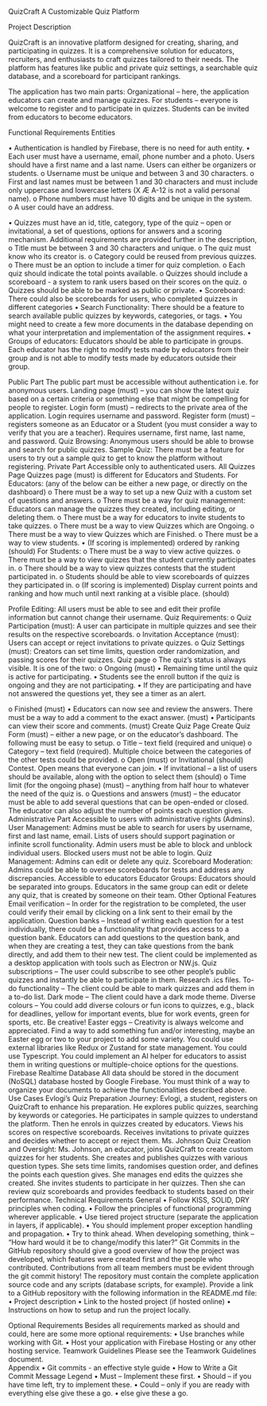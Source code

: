 
QuizCraft 
 A Customizable Quiz Platform

Project Description

QuizCraft is an innovative platform designed for creating, sharing, and participating in quizzes. It is a comprehensive solution for educators, recruiters, and enthusiasts to craft quizzes tailored to their needs. The platform has features like public and private quiz settings, a searchable quiz database, and a scoreboard for participant rankings.

The application has two main parts:
Organizational – here, the application educators can create and manage quizzes.
For students – everyone is welcome to register and to participate in quizzes. Students can be invited from educators to become educators.


Functional Requirements
Entities

•	Authentication is handled by Firebase, there is no need for auth entity.
•	Each user must have a username, email, phone number and a photo. Users should have a first name and a last name. Users can either be organizers or students.
o	Username must be unique and between 3 and 30 characters. 
o	First and last names must be between 1 and 30 characters and must include only uppercase and lowercase letters (X Æ A-12 is not a valid personal name). 
o	Phone numbers must have 10 digits and be unique in the system.   
o	A user could have an address. 

•	Quizzes must have an id, title, category, type of the quiz – open or invitational, a set of questions, options for answers and a scoring mechanism. Additional requirements are provided further in the description,
o	Title must be between 3 and 30 characters and unique.
o	The quiz must know who its creator is.
o	Category could be reused from previous quizzes. 
o	There must be an option to include a timer for quiz completion.
o	Each quiz should indicate the total points available.
o	Quizzes should include a scoreboard - a system to rank users based on their scores on the quiz.
o	Quizzes should be able to be marked as public or private.
•	Scoreboard: There could also be scoreboards for users, who completed quizzes in different categories
•	Search Functionality: There should be a feature to search available public quizzes by keywords, categories, or tags.
•	You might need to create a few more documents in the database depending on what your interpretation and implementation of the assignment requires.
•	Groups of educators: Educators should be able to participate in groups. Each educator has the right to modify tests made by educators from their group and is not able to modify tests made by educators outside their group.


Public Part
The public part must be accessible without authentication i.e. for anonymous users.
Landing page (must) – you can show the latest quiz based on a certain criteria or something else that might be compelling for people to register.
Login form (must) – redirects to the private area of the application. Login requires username and password.
Register form (must) – registers someone as an Educator or a Student (you must consider a way to verify that you are a teacher). Requires username, first name, last name, and password.
Quiz Browsing: Anonymous users should be able to browse and search for public quizzes.
Sample Quiz: There must be a feature for users to try out a sample quiz to get to know the platform without registering.
Private Part
Accessible only to authenticated users.
All Quizzes Page
Quizzes page (must) is different for Educators and Students.
For Educators: (any of the below can be either a new page, or directly on the dashboard)
o	There must be a way to set up a new Quiz with a custom set of questions and answers.
o	There must be a way for quiz management: Educators can manage the quizzes they created, including editing, or deleting them.
o	There must be a way for educators to invite students to take quizzes.
o	There must be a way to view Quizzes which are Ongoing.
o	There must be a way to view Quizzes which are Finished.
o	There must be a way to view students.
•	(If scoring is implemented) ordered by ranking (should)
For Students:
o	There must be a way to view active quizzes.
o	There must be a way to view quizzes that the student currently participates in.
o	There should be a way to view quizzes contests that the student participated in.
o	Students should be able to view scoreboards of quizzes they participated in.
o	(If scoring is implemented) Display current points and ranking and how much until next ranking at a visible place. (should) 

Profile Editing: All users must be able to see and edit their profile information but cannot change their username.
Quiz Requirements:
o	Quiz Participation (must): A user can participate in multiple quizzes and see their results on the respective scoreboards.
o	Invitation Acceptance (must): Users can accept or reject invitations to private quizzes.
o	Quiz Settings (must): Creators can set time limits, question order randomization, and passing scores for their quizzes.
Quiz page
o	The quiz’s status is always visible. It is one of the two:
o	Ongoing (must)
•	Remaining time until the quiz is active for participating.
•	Students see the enroll button if the quiz is ongoing and they are not participating.
•	If they are participating and have not answered the questions yet, they see a timer as an alert.

o	Finished (must)
•	Educators can now see and review the answers. There must be a way to add a comment to the exact answer. (must)
•	Participants can view their score and comments. (must)
Create Quiz Page
Create Quiz Form (must) – either a new page, or on the educator’s dashboard. The following must be easy to setup.
o	Title – text field (required and unique)
o	Category – text field (required). Multiple choice between the categories of the other tests could be provided.
o	Open (must) or Invitational (should) Contest. Open means that everyone can join.
•	If invitational – a list of users should be available, along with the option to select them (should)
o	Time limit (for the ongoing phase) (must) – anything from half hour to whatever the need of the quiz is.
o	Questions and answers (must) – the educator must be able to add several questions that can be open-ended or closed. The educator can also adjust the number of points each question gives.
Administrative Part
Accessible to users with administrative rights (Admins).
User Management: Admins must be able to search for users by username, first and last name, email. Lists of users should support pagination or infinite scroll functionality. Admin users must be able to block and unblock individual users. Blocked users must not be able to login.
Quiz Management: Admins can edit or delete any quiz.
Scoreboard Moderation: Admins could be able to oversee scoreboards for tests and address any discrepancies.
Accessible to educators
Educator Groups: Educators should be separated into groups. Educators in the same group can edit or delete any quiz, that is created by someone on their team. 
Other Optional Features
Email verification – In order for the registration to be completed, the user could verify their email by clicking on a link sent to their email by the application.
Question banks – Instead of writing each question for a test individually, there could be a functionality that provides access to a question bank. Educators can add questions to the question bank, and when they are creating a test, they can take questions from the bank directly, and add them to their new test. 
The client could be implemented as a desktop application with tools such as Electron or NW.js.
Quiz subscriptions – The user could subscribe to see other people’s public quizzes and instantly be able to participate in them. Research .ics files.
To-do functionality – The client could be able to mark quizzes and add them in a to-do list.
Dark mode – The client could have a dark mode theme.
Diverse colours – You could add diverse colours or fun icons to quizzes, e.g., black for deadlines, yellow for important events, blue for work events, green for sports, etc. Be creative!
Easter eggs – Creativity is always welcome and appreciated. Find a way to add something fun and/or interesting, maybe an Easter egg or two to your project to add some variety. 
You could use external libraries like Redux or Zustand for state management.
You could use Typescript.
You could implement an AI helper for educators to assist them in writing questions or multiple-choice options for the questions.
Firebase Realtime Database
All data should be stored in the document (NoSQL) database hosted by Google Firebase. You must think of a way to organize your documents to achieve the functionalities described above.
Use Cases
Evlogi’s Quiz Preparation Journey:
Evlogi, a student, registers on QuizCraft to enhance his preparation. He explores public quizzes, searching by keywords or categories. He participates in sample quizzes to understand the platform. Then he enrols in quizzes created by educators. Views his scores on respective scoreboards. Receives invitations to private quizzes and decides whether to accept or reject them.
Ms. Johnson Quiz Creation and Oversight:
Ms. Johnson, an educator, joins QuizCraft to create custom quizzes for her students. She creates and publishes quizzes with various question types. She sets time limits, randomises question order, and defines the points each question gives. She manages end edits the quizzes she created. She invites students to participate in her quizzes. Then she can review quiz scoreboards and provides feedback to students based on their performance.
Technical Requirements 
General 
•	Follow KISS, SOLID, DRY principles when coding.
•	Follow the principles of functional programming wherever applicable.
•	Use tiered project structure (separate the application in layers, if applicable).
•	You should implement proper exception handling and propagation.
•	Try to think ahead. When developing something, think – “How hard would it be to change/modify this later?” 
Git 
Commits in the GitHub repository should give a good overview of how the project was developed, which features were created first and the people who contributed. Contributions from all team members must be evident through the git commit history! The repository must contain the complete application source code and any scripts (database scripts, for example). 
Provide a link to a GitHub repository with the following information in the README.md file: 
•	Project description 
•	Link to the hosted project (if hosted online) 
•	Instructions on how to setup and run the project locally.
 
Optional Requirements 
Besides all requirements marked as should and could, here are some more optional requirements: 
•	Use branches while working with Git. 
•	Host your application with Firebase Hosting or any other hosting service.
Teamwork Guidelines 
Please see the Teamwork Guidelines document.  
Appendix 
•	Git commits - an effective style guide 
•	How to Write a Git Commit Message 
Legend 
•	Must – Implement these first. 
•	Should – if you have time left, try to implement these. 
•	Could – only if you are ready with everything else give these a go. 
•	 else give these a go.
